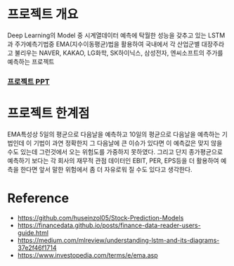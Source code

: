 # 프로젝트 개요
Deep Learning의 Model 중 시계열데이터 예측에 탁월한 성능을 갖추고 있는 LSTM과 
주가예측기법중 EMA(지수이동평균)법을 활용하여 국내에서 각 산업군별 대장주라고 불리우는
NAVER, KAKAO, LG화학, SK하이닉스, 삼성전자, 엔씨소프트의 주가를 예측하는 프로젝트

### [프로젝트 PPT](https://github.com/Liam427/lstm-ema-stock-prediction/blob/master/lstm-ema-stock-prediction-ppt.pdf)

# 프로젝트 한계점
EMA특성상 5일의 평균으로 다음날을 예측하고 10일의 평균으로 다음날을 예측하는 기법인데 이 기법이 과연 정확한지
그 다음날에 큰 이슈가 있다면 이 예측값은 맞지 않을 수도 있는데 그런것에서 오는 위험도를 가중하지 못하였다.
그리고 단지 종가평균으로 예측하기 보다는 각 회사의 재무적 관점 데이터인 EBIT, PER, EPS등을 더 활용하여 
예측을 한다면 앞서 말한 위험에서 좀 더 자유로워 질 수도 있다고 생각한다.

# Reference
  * https://github.com/huseinzol05/Stock-Prediction-Models
  * https://financedata.github.io/posts/finance-data-reader-users-guide.html
  * https://medium.com/mlreview/understanding-lstm-and-its-diagrams-37e2f46f1714
  * https://www.investopedia.com/terms/e/ema.asp
